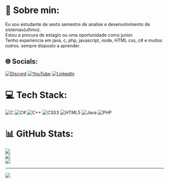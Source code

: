 # 💫 Sobre min:
Eu sou estudante de sexto semestre de analise e desenvolvimento de sistemas(ultimo).<br>Estou a procura de estagio ou uma oportunidade como junior.<br>Tenho experiencia em java, c, php, javascript, node, HTML css, c# e muitos outros. sempre disposto a aprender.


## 🌐 Socials:
[![Discord](https://img.shields.io/badge/Discord-%237289DA.svg?logo=discord&logoColor=white)](https://discord.gg/ySYShkcs57) 
[![YouTube](https://img.shields.io/badge/YouTube-%23FF0000.svg?logo=YouTube&logoColor=white)](https://www.youtube.com/channel/UChxoriP_eK-knNY9z3qNS-g) 
[![LinkedIn](https://img.shields.io/badge/LinkedIn-%230077B5.svg?logo=LinkedIn&logoColor=white)](https://www.linkedin.com/in/samuel-abreu-sales-3569592b5/)

# 💻 Tech Stack:
![C](https://img.shields.io/badge/c-%2300599C.svg?style=for-the-badge&logo=c&logoColor=white) ![C#](https://img.shields.io/badge/c%23-%23239120.svg?style=for-the-badge&logo=csharp&logoColor=white) ![C++](https://img.shields.io/badge/c++-%2300599C.svg?style=for-the-badge&logo=c%2B%2B&logoColor=white) ![CSS3](https://img.shields.io/badge/css3-%231572B6.svg?style=for-the-badge&logo=css3&logoColor=white) ![HTML5](https://img.shields.io/badge/html5-%23E34F26.svg?style=for-the-badge&logo=html5&logoColor=white) ![Java](https://img.shields.io/badge/java-%23ED8B00.svg?style=for-the-badge&logo=openjdk&logoColor=white) ![PHP](https://img.shields.io/badge/php-%23777BB4.svg?style=for-the-badge&logo=php&logoColor=white)
# 📊 GitHub Stats:
![](https://github-readme-stats.vercel.app/api?username=SadFrogBR&theme=dark&hide_border=false&include_all_commits=false&count_private=false)<br/>
![](https://github-readme-streak-stats.herokuapp.com/?user=SadFrogBR&theme=dark&hide_border=false)<br/>
![](https://github-readme-stats.vercel.app/api/top-langs/?username=SadFrogBR&theme=dark&hide_border=false&include_all_commits=false&count_private=false&layout=compact)

---
[![](https://visitcount.itsvg.in/api?id=SadFrogBR&icon=0&color=1)](https://visitcount.itsvg.in)

<!-- Proudly created with GPRM ( https://gprm.itsvg.in ) -->
